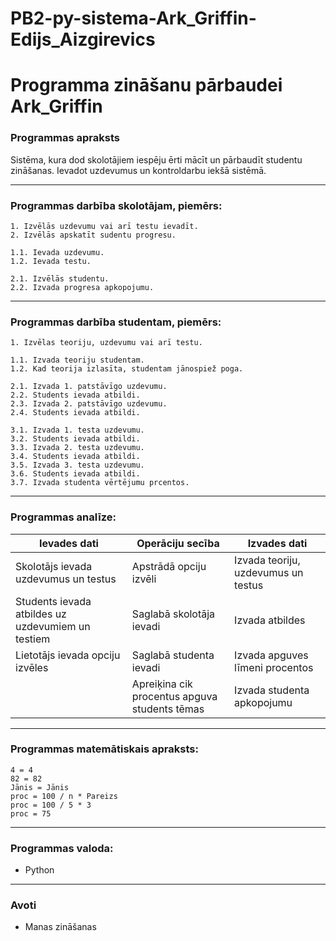 # PB2-py-sistema-Ark_Griffin-Edijs_Aizgirevics
# Programma zināšanu pārbaudei Ark_Griffin  
### Programmas apraksts
Sistēma, kura dod skolotājiem iespēju ērti mācīt un pārbaudīt studentu zināšanas.
Ievadot uzdevumus un kontroldarbu iekšā sistēmā.

---

### Programmas darbība skolotājam, piemērs:
```
1. Izvēlās uzdevumu vai arī testu ievadīt.
2. Izvēlās apskatīt sudentu progresu.

1.1. Ievada uzdevumu.
1.2. Ievada testu.

2.1. Izvēlās studentu.
2.2. Izvada progresa apkopojumu.
```
---

### Programmas darbība studentam, piemērs:
```
1. Izvēlas teoriju, uzdevumu vai arī testu.

1.1. Izvada teoriju studentam.
1.2. Kad teorija izlasīta, studentam jānospiež poga.

2.1. Izvada 1. patstāvīgo uzdevumu.
2.2. Students ievada atbildi.
2.3. Izvada 2. patstāvīgo uzdevumu.
2.4. Students ievada atbildi.

3.1. Izvada 1. testa uzdevumu.
3.2. Students ievada atbildi.
3.3. Izvada 2. testa uzdevumu.
3.4. Students ievada atbildi.
3.5. Izvada 3. testa uzdevumu.
3.6. Students ievada atbildi.
3.7. Izvada studenta vērtējumu prcentos.

```
---
### Programmas analīze:

| Ievades dati      | Operāciju secība | Izvades dati      |
| -----------       | -----------      | -----------       |
| Skolotājs ievada uzdevumus un testus |    Apstrādā opciju izvēli     | Izvada teoriju, uzdevumus un testus      |
| Students ievada atbildes uz uzdevumiem un testiem |    Saglabā skolotāja ievadi     | Izvada atbildes   |
| Lietotājs ievada opciju izvēles |    Saglabā studenta ievadi    | Izvada apguves līmeni procentos |
|  |Apreiķina cik procentus apguva students tēmas   | Izvada studenta apkopojumu |




---
### Programmas matemātiskais apraksts:
```
4 = 4
82 = 82
Jānis = Jānis
proc = 100 / n * Pareizs
proc = 100 / 5 * 3
proc = 75
```

---
### Programmas valoda:
- Python
---
### Avoti
- Manas zināšanas
